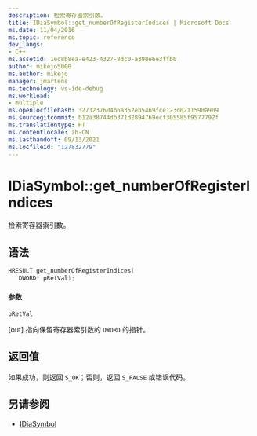 ```yaml
---
description: 检索寄存器索引数。
title: IDiaSymbol::get_numberOfRegisterIndices | Microsoft Docs
ms.date: 11/04/2016
ms.topic: reference
dev_langs:
- C++
ms.assetid: 1ec8b8ea-e423-4327-8dc0-a390e6e3ffb0
author: mikejo5000
ms.author: mikejo
manager: jmartens
ms.technology: vs-ide-debug
ms.workload:
- multiple
ms.openlocfilehash: 3273237604b6a352eb5469fce123d0211590a909
ms.sourcegitcommit: b12a38744db371d2894769ecf305585f9577792f
ms.translationtype: HT
ms.contentlocale: zh-CN
ms.lasthandoff: 09/13/2021
ms.locfileid: "127832779"
---
```

# <a name="idiasymbolget_numberofregisterindices"></a>IDiaSymbol::get_numberOfRegisterIndices
检索寄存器索引数。

## <a name="syntax"></a>语法

```C++
HRESULT get_numberOfRegisterIndices(
   DWORD* pRetVal);
```

#### <a name="parameters"></a>参数
 `pRetVal`

[out] 指向保留寄存器索引数的 `DWORD` 的指针。

## <a name="return-value"></a>返回值
 如果成功，则返回 `S_OK`；否则，返回 `S_FALSE` 或错误代码。

## <a name="see-also"></a>另请参阅
- [IDiaSymbol](../../debugger/debug-interface-access/idiasymbol.md)
